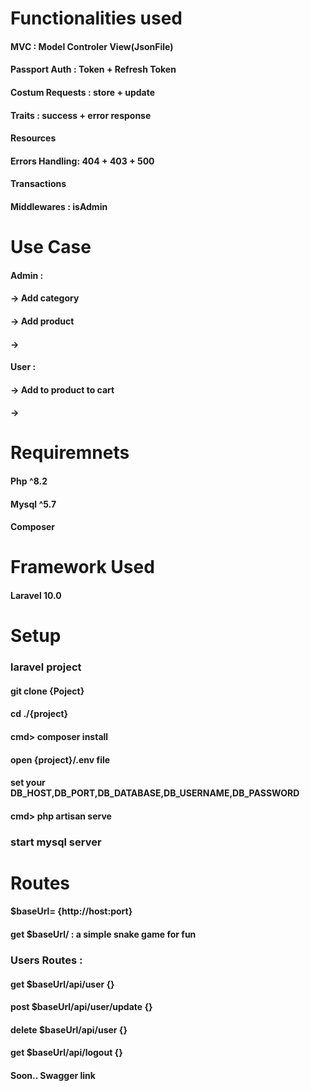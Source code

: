 # Functionalities used 
#### MVC : Model Controler View(JsonFile)
#### Passport Auth : Token + Refresh Token 
#### Costum Requests : store + update 
#### Traits : success + error response 
#### Resources 
#### Errors Handling: 404 + 403 + 500
#### Transactions
#### Middlewares : isAdmin

# Use Case 
#### Admin : 
#### -> Add category 
#### -> Add product 
#### -> 
#### User : 
#### -> Add to product to cart 
#### -> 

# Requiremnets 
#### Php ^8.2
#### Mysql ^5.7
#### Composer

# Framework Used 
#### Laravel 10.0

# Setup
### laravel project 
#### git clone {Poject}
#### cd ./{project}
#### cmd> composer install
#### open {project}/.env file
#### set your DB_HOST,DB_PORT,DB_DATABASE,DB_USERNAME,DB_PASSWORD
#### cmd> php artisan serve
### start mysql server 

# Routes 
  #### $baseUrl= {http://host:port}
  #### get      $baseUrl/                     : a simple snake game for fun
 
  ### Users Routes :
  #### get      $baseUrl/api/user             {}
  #### post     $baseUrl/api/user/update      {}
  #### delete   $baseUrl/api/user             {}
  #### get      $baseUrl/api/logout           {}
  #### Soon.. Swagger link  

